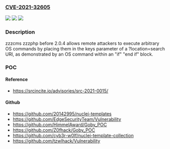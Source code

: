 ### [CVE-2021-32605](https://cve.mitre.org/cgi-bin/cvename.cgi?name=CVE-2021-32605)
![](https://img.shields.io/static/v1?label=Product&message=n%2Fa&color=blue)
![](https://img.shields.io/static/v1?label=Version&message=n%2Fa&color=blue)
![](https://img.shields.io/static/v1?label=Vulnerability&message=n%2Fa&color=brighgreen)

### Description

zzzcms zzzphp before 2.0.4 allows remote attackers to execute arbitrary OS commands by placing them in the keys parameter of a ?location=search URI, as demonstrated by an OS command within an "if" "end if" block.

### POC

#### Reference
- https://srcincite.io/advisories/src-2021-0015/

#### Github
- https://github.com/20142995/nuclei-templates
- https://github.com/EdgeSecurityTeam/Vulnerability
- https://github.com/HimmelAward/Goby_POC
- https://github.com/Z0fhack/Goby_POC
- https://github.com/cyb3r-w0lf/nuclei-template-collection
- https://github.com/tzwlhack/Vulnerability

